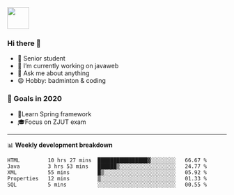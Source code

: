 <img src="https://github.com/egoist/egoist/raw/master/balloon.gif" width="50">

### Hi there 🐏

- 🌱 Senior student
- 🔭 I’m currently working on javaweb
- 💬 Ask me about anything
- 😄 Hobby: badminton & coding

### 🚀 Goals in 2020
+ 🍃Learn Spring framework
+ 🎓Focus on ZJUT exam
-------

📊 **Weekly development breakdown**
<!--START_SECTION:waka-->
```text
HTML         10 hrs 27 mins  ████████████████▓░░░░░░░░   66.67 % 
Java         3 hrs 53 mins   ██████▒░░░░░░░░░░░░░░░░░░   24.77 % 
XML          55 mins         █▒░░░░░░░░░░░░░░░░░░░░░░░   05.92 % 
Properties   12 mins         ▒░░░░░░░░░░░░░░░░░░░░░░░░   01.33 % 
SQL          5 mins          ░░░░░░░░░░░░░░░░░░░░░░░░░   00.55 % 
```
<!--END_SECTION:waka-->
